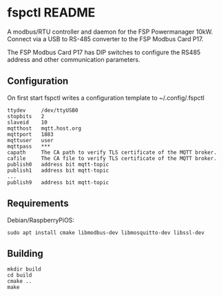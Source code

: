 fspctl README
=============

A modbus/RTU controller and daemon for the FSP Powermanager 10kW. Connect via a
USB to RS-485 converter to the FSP Modbus Card P17.

The FSP Modbus Card P17 has DIP switches to configure the RS485 address and
other communication parameters.

Configuration
-------------

On first start fspctl writes a configuration template to ~/.config/.fspctl

```
ttydev     /dev/ttyUSB0
stopbits   2
slaveid    10
mqtthost   mqtt.host.org
mqttport   1883
mqttuser   user
mqttpass   ***
capath     The CA path to verify TLS certificate of the MQTT broker.
cafile     The CA file to verify TLS certificate of the MQTT broker.
publish0   address bit mqtt-topic
publish1   address bit mqtt-topic
...
publish9   address bit mqtt-topic
```

Requirements
-------------
Debian/RaspberryPiOS: 
```
sudo apt install cmake libmodbus-dev libmosquitto-dev libssl-dev
```

Building
-------------
```
mkdir build
cd build
cmake ..
make
```
